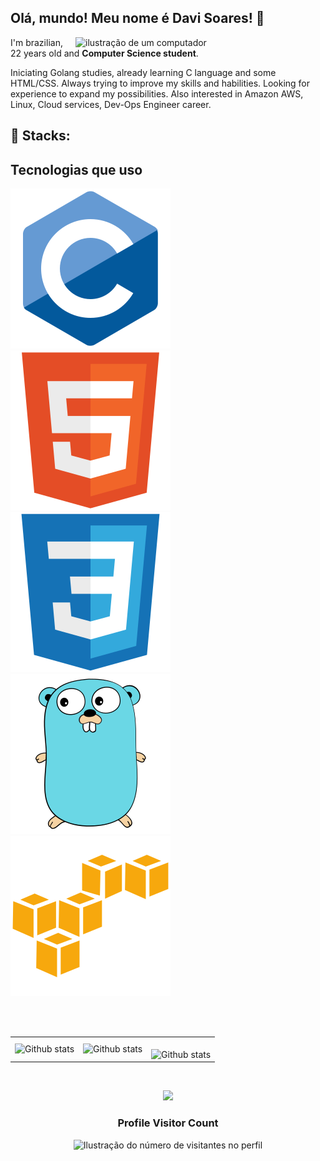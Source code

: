 ## Olá, mundo! Meu nome é <strong>Davi Soares</strong>! 👋

<img src="https://raw.githubusercontent.com/MicaelliMedeiros/micaellimedeiros/master/image/computer-illustration.png" alt="ilustração de um computador" min-width="400px" max-width="400px" width="400px" align="right">

<p align="left"> 
  I'm brazilian, 22 years old and <strong>Computer Science student</strong>.

Iniciating Golang studies, already learning C language and some HTML/CSS. Always trying to improve my skills and habilities. Looking for experience to expand my possibilities. Also interested in Amazon AWS, Linux, Cloud services, Dev-Ops Engineer career.


<h2 align="left">
 🦄 Stacks:
</h2>



## Tecnologias que uso

![C Logo](https://raw.githubusercontent.com/devicons/devicon/master/icons/c/c-original.svg)
![HTML Logo](https://raw.githubusercontent.com/devicons/devicon/master/icons/html5/html5-original.svg)
![CSS Logo](https://raw.githubusercontent.com/devicons/devicon/master/icons/css3/css3-original.svg)
![Go Logo](https://raw.githubusercontent.com/devicons/devicon/master/icons/go/go-original.svg)
![AWS Logo](https://raw.githubusercontent.com/devicons/devicon/master/icons/amazonwebservices/amazonwebservices-original.svg)





<br>
<br>
<table>
  <tr>
    <td>
      <img
        align="left"
        src="https://github-readme-stats.vercel.app/api?username=davasm&theme=dark&hide_border=false&include_all_commits=true&count_private=true"
        alt="Github stats"
      />
    </td>
    <td>
      <img
        align="left"
        src="https://github-readme-stats.vercel.app/api/top-langs/?username=davasm&theme=dark&hide_border=false&include_all_commits=true&count_private=true&layout=compact"
        alt="Github stats"
      />
    </td>
    <td>
      <br />
      <img
        align="left"
        src="https://github-readme-streak-stats.herokuapp.com/?user=davasm&theme=dark&hide_border=false"
        alt="Github stats"
      />
    </td>
  </tr>
</table>

<br>

<p align="center">
  <a
    href="https://github.com/ryo-ma/github-profile-trophy"
    title="repositório de troféus"
  >
    <img
      width="800"
      src="https://github-profile-trophy.vercel.app/?username=davasm&column=8&theme=darkhub&no-frame=true&no-bg=true"
    />
  </a>
</p>

<div align="center">
  <h3><b>Profile Visitor Count</b></h3>
</div>

<p align="center">
  <img
    src="https://profile-counter.glitch.me/davasm/count.svg"
    alt="Ilustração do número de visitantes no perfil"
  />
</p>
